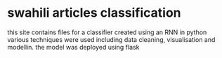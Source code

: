 # swahili articles classification
this site contains files for a classifier created using an RNN in python
various techniques were used including data cleaning, visualisation and modellin. the model was deployed using flask
 
